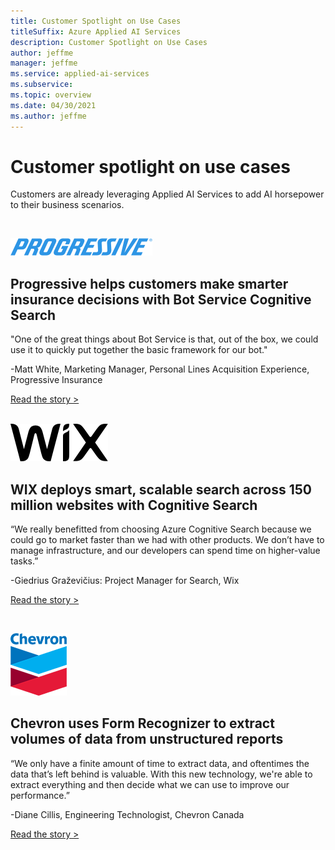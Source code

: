 ```yaml
---
title: Customer Spotlight on Use Cases
titleSuffix: Azure Applied AI Services
description: Customer Spotlight on Use Cases
author: jeffme
manager: jeffme
ms.service: applied-ai-services
ms.subservice:
ms.topic: overview
ms.date: 04/30/2021
ms.author: jeffme
---
```


# Customer spotlight on use cases  

Customers are already leveraging Applied AI Services to add AI horsepower to their business scenarios.  
  
<br>

![Progressive_Logo](./media/logo-progressive-01.png)
## Progressive helps customers make smarter insurance decisions with Bot Service Cognitive Search
"One of the great things about Bot Service is that, out of the box, we could use it to quickly put together the basic framework for our bot." 

-Matt White, Marketing Manager, Personal Lines Acquisition Experience, Progressive Insurance 

[Read the story >](https://customers.microsoft.com/en-us/story/789698-progressive-insurance-cognitive-services-insurance)  
   ​
<br>
  
![Wix Logo](./media/wix-logo.svg)
## WIX deploys smart, scalable search across 150 million websites with Cognitive Search 
“We really benefitted from choosing Azure Cognitive Search because we could go to market faster than we had with other products. We don’t have to manage infrastructure, and our developers can spend time on higher-value tasks.” 

-Giedrius Graževičius: Project Manager for Search, Wix 

[Read the story >](https://customers.microsoft.com/en-us/story/764974-wix-partner-professional-services-azure-cognitive-search)  

<br>

![Chevron logo](./media/Chevron2.png)
## Chevron uses Form Recognizer to extract volumes of data from unstructured reports  
“We only have a finite amount of time to extract data, and oftentimes the data that’s left behind is valuable. With this new technology, we're able to extract everything and then decide what we can use to improve our performance.” 

-Diane Cillis, Engineering Technologist, Chevron Canada 

[Read the story >](https://customers.microsoft.com/story/chevron-mining-oil-gas-azure-cognitive-services)
  
​​
